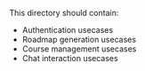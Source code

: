 This directory should contain:

- Authentication usecases
- Roadmap generation usecases
- Course management usecases
- Chat interaction usecases